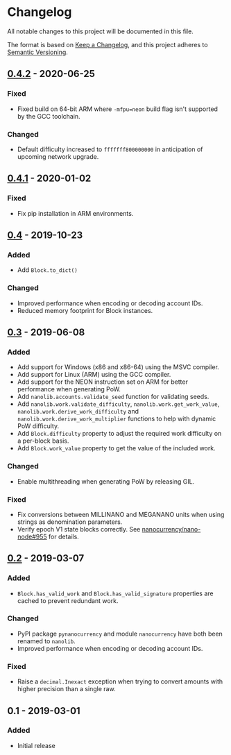 # Changelog
All notable changes to this project will be documented in this file.

The format is based on [Keep a Changelog](https://keepachangelog.com/en/1.0.0/),
and this project adheres to [Semantic Versioning](https://semver.org/spec/v2.0.0.html).

## [0.4.2] - 2020-06-25
### Fixed
 - Fixed build on 64-bit ARM where `-mfpu=neon` build flag isn't supported by the GCC toolchain.

### Changed
 - Default difficulty increased to `fffffff800000000` in anticipation of upcoming network upgrade.

## [0.4.1] - 2020-01-02
### Fixed
 - Fix pip installation in ARM environments.

## [0.4] - 2019-10-23
### Added
  - Add `Block.to_dict()`

### Changed
 - Improved performance when encoding or decoding account IDs.
 - Reduced memory footprint for Block instances.

## [0.3] - 2019-06-08
### Added
 - Add support for Windows (x86 and x86-64) using the MSVC compiler.
 - Add support for Linux (ARM) using the GCC compiler.
 - Add support for the NEON instruction set on ARM for better performance when generating PoW.
 - Add `nanolib.accounts.validate_seed` function for validating seeds.
 - Add `nanolib.work.validate_difficulty`, `nanolib.work.get_work_value`, `nanolib.work.derive_work_difficulty` and `nanolib.work.derive_work_multiplier` functions to help with dynamic PoW difficulty.
 - Add `Block.difficulty` property to adjust the required work difficulty on a per-block basis.
 - Add `Block.work_value` property to get the value of the included work.

### Changed
 - Enable multithreading when generating PoW by releasing GIL.

### Fixed
 - Fix conversions between MILLINANO and MEGANANO units when using strings as denomination parameters.
 - Verify epoch V1 state blocks correctly. See [nanocurrency/nano-node#955](https://github.com/nanocurrency/nano-node/pull/955) for details.

## [0.2] - 2019-03-07
### Added
 - `Block.has_valid_work` and `Block.has_valid_signature` properties are cached to prevent redundant work.

### Changed
 - PyPI package `pynanocurrency` and module `nanocurrency` have both been renamed to `nanolib`.
 - Improved performance when encoding or decoding account IDs.

### Fixed
 - Raise a `decimal.Inexact` exception when trying to convert amounts with higher precision than a single raw.

## 0.1 - 2019-03-01
### Added
- Initial release

[Unreleased]: https://github.com/Matoking/nanolib/compare/0.4.2...HEAD
[0.4.2]: https://github.com/Matoking/nanolib/compare/0.4.1...0.4.2
[0.4.1]: https://github.com/Matoking/nanolib/compare/0.4...0.4.1
[0.4]: https://github.com/Matoking/nanolib/compare/0.3...0.4
[0.3]: https://github.com/Matoking/nanolib/compare/0.2...0.3
[0.2]: https://github.com/Matoking/nanolib/compare/0.1...0.2
